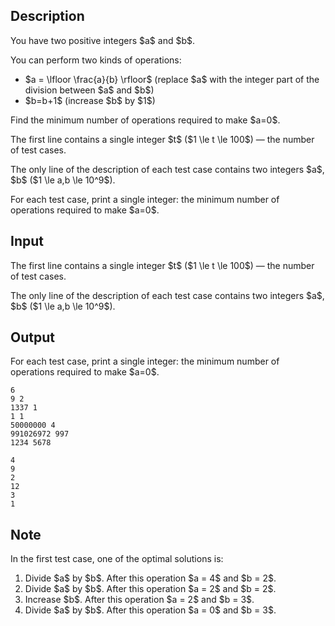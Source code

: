 ## Description

<div><p>You have two positive integers $a$ and $b$.</p><p>You can perform two kinds of operations:</p><ul> <li> $a = \lfloor \frac{a}{b} \rfloor$ (replace $a$ with the integer part of the division between $a$ and $b$) </li><li> $b=b+1$ (increase $b$ by $1$) </li></ul><p>Find the minimum number of operations required to make $a=0$.</p></div><div class="input-specification"><p>The first line contains a single integer $t$ ($1 \le t \le 100$) — the number of test cases.</p><p>The only line of the description of each test case contains two integers $a$, $b$ ($1 \le a,b \le 10^9$).</p></div><div class="output-specification"><p>For each test case, print a single integer: the minimum number of operations required to make $a=0$.</p></div>

## Input

<p>The first line contains a single integer $t$ ($1 \le t \le 100$) — the number of test cases.</p><p>The only line of the description of each test case contains two integers $a$, $b$ ($1 \le a,b \le 10^9$).</p>

## Output

<p>For each test case, print a single integer: the minimum number of operations required to make $a=0$.</p>





```input1
6
9 2
1337 1
1 1
50000000 4
991026972 997
1234 5678
```




```output1
4
9
2
12
3
1
```



## Note

<p>In the first test case, one of the optimal solutions is:</p><ol> <li> Divide $a$ by $b$. After this operation $a = 4$ and $b = 2$. </li><li> Divide $a$ by $b$. After this operation $a = 2$ and $b = 2$. </li><li> Increase $b$. After this operation $a = 2$ and $b = 3$. </li><li> Divide $a$ by $b$. After this operation $a = 0$ and $b = 3$. </li></ol>
